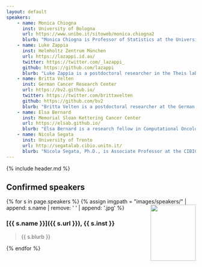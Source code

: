 ```yaml
---
layout: default
speakers:
    - name: Monica Chiogna
      inst: University of Bologna
      url: https://www.unibo.it/sitoweb/monica.chiogna2
      blurb: "Monica Chiogna is Professor of Statistics at the University of Bologna. Her research interests are in the application of statistical methods to biological and medical sciences. Recent projects include evaluation of tests and biomarkers for disease screening, diagnosis, prognosis and risk prediction and the use of  graphical models as comprehensive probabilistic tools to model biological networks and to study their perturbations."
    - name: Luke Zappia
      inst: Helmholtz Zentrum München
      url: https://lazappi.id.au/
      twitter: https://twitter.com/_lazappi_
      github: https://github.com/lazappi
      blurb: "Luke Zappia is a postdoctoral researcher in the Theis lab at the Helmholtz Zentrum München Institute of Computational Biology and the Technische Universität München. His work focuses on methods for analysing scRNA-seq data and during his PhD with Alicia Oshlack he developed the Splatter Bioconductor package for simulating scRNA-seq data."
    - name: Britta Velten
      inst: German Cancer Research Center
      url: https://bv2.github.io/
      twitter: https://twitter.com/brittavelten
      github: https://github.com/bv2
      blurb: "Britta Velten is a postdoctoral researcher at the German Cancer Research Center. Originally trained as mathematician she gained her PhD from ETH Zurich and EMBL working with Peter Bühlmann and Wolfgang Huber. In her research, she aims to apply statistical reasoning in combination with modern machine learning approaches to gain insights into fundamental processes that underpin biological systems. For this she develops statistical methods and computational tools to analyse and integrate multi-omics data, with applications ranging from personalised medicine to single cell biology and developmental biology."
    - name: Elsa Bernard
      inst: Memorial Sloan Kettering Cancer Center
      url: https://elsab.github.io/
      blurb: "Elsa Bernard is a research fellow in Computational Oncology at Memorial Sloan Kettering Cancer Center in Elli Papaemmanuil's group. She obtained her PhD in Bioinformatics from the Center for Computational Biology at MinesParistech/Institut Curie under the supervision of Jean-Philippe Vert. Her work focuses on the development and application of statistics and machine learning techniques to cancer genomics with a focus on hematologic malignancies. Her current project includes the molecular characterization of >3000 patients with myelodysplastic syndromes and the development of personalized prognostic and predictive risk models."
    - name: Nicola Segata
      inst: University of Trento
      url: http://segatalab.cibio.unitn.it/
      blurb: "Nicola Segata, Ph.D., is Associate Professor at the CIBIO Department at the University of Trento (Italy). His lab comprises more than 20 researchers and employs experimental metagenomic tools and novel computational approaches to study the diversity of the microbiome across conditions and populations and its role in human diseases and infections. The projects in the lab bring together computer scientists, microbiologists, statisticians, and clinicians and are generally focused on profiling microbiomes with strain-level resolution and on the meta-analysis of very large sets of metagenomes with novel computational tools. His work is supported by the European Research Council and by several other European agencies."
---
```


{% include header.md %}

## Confirmed speakers

{% for s in page.speakers %}
{% assign imgpath = "images/speakers/" | append: s.name | remove: ' ' | append: '.jpg' %}
<img src="{{ imgpath }}" style="float:right; width:120px; height:150px; object-fit: cover">
### [{{ s.name }}]({{ s.url }}), {{ s.inst }}

> {{ s.blurb }}

{% endfor %}
